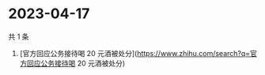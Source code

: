 # 2023-04-17

共 1 条

<!-- BEGIN ZHIHUSEARCH -->
<!-- 最后更新时间 Mon Apr 17 2023 02:21:03 GMT+0800 (China Standard Time) -->
1. [官方回应公务接待喝 20 元酒被处分](https://www.zhihu.com/search?q=官方回应公务接待喝 20 元酒被处分)
<!-- END ZHIHUSEARCH -->
